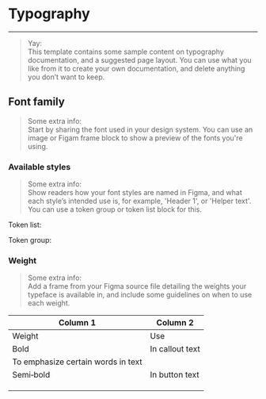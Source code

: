 
# Typography

---

> Yay:  
> This template contains some sample content on typography documentation, and a suggested page layout. You can use what you like from it to create your own documentation, and delete anything you don’t want to keep.

## Font family

> Some extra info:  
> Start by sharing the font used in your design system. You can use an image or Figam frame block to show a preview of the fonts you're using. 

### Available styles

> Some extra info:  
> Show readers how your font styles are named in Figma, and what each style’s intended use is, for example, 'Header 1', or 'Helper text'. 
You can use a token group or token list block for this. 

Token list:

Token group:

### Weight

> Some extra info:  
> Add a frame from your Figma source file detailing the weights your typeface is available in, and include some guidelines on when to use each weight.

  
  


  
| Column 1 | Column 2 |  
| --- | --- |  
| Weight | Use |  
| Bold | In callout text
To emphasize certain words in text |  
| Semi&hyphen;bold | In button text |  
|  |  |  
|  |  |  
|  |  |  
